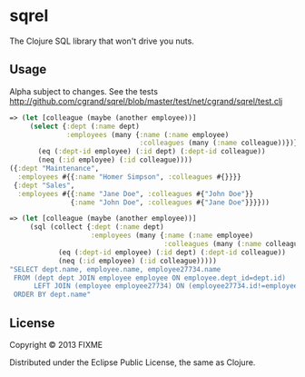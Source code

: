 # sqrel

The Clojure SQL library that won't drive you nuts.

## Usage

Alpha subject to changes. See the tests http://github.com/cgrand/sqrel/blob/master/test/net/cgrand/sqrel/test.clj

```clojure
=> (let [colleague (maybe (another employee))]
     (select {:dept (:name dept)
              :employees (many {:name (:name employee)
                                :colleagues (many (:name colleague))})}
       (eq (:dept-id employee) (:id dept) (:dept-id colleague))
       (neq (:id employee) (:id colleague))))
({:dept "Maintenance",
  :employees #{{:name "Homer Simpson", :colleagues #{}}}}
 {:dept "Sales",
  :employees #{{:name "Jane Doe", :colleagues #{"John Doe"}}
               {:name "John Doe", :colleagues #{"Jane Doe"}}}}))

=> (let [colleague (maybe (another employee))]
     (sql (collect {:dept (:name dept)
                    :employees (many {:name (:name employee)
                                      :colleagues (many (:name colleague))})}
            (eq (:dept-id employee) (:id dept) (:dept-id colleague))
            (neq (:id employee) (:id colleague)))))
"SELECT dept.name, employee.name, employee27734.name 
 FROM (dept dept JOIN employee employee ON employee.dept_id=dept.id) 
      LEFT JOIN (employee employee27734) ON (employee27734.id!=employee.id) AND employee27734.dept_id=dept.id 
 ORDER BY dept.name"
```

## License

Copyright © 2013 FIXME

Distributed under the Eclipse Public License, the same as Clojure.
